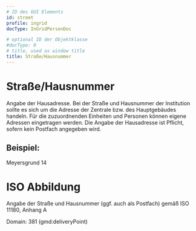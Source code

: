 ```yaml
---
# ID des GUI Elements
id: street
profile: ingrid
docType: InGridPersonDoc

# optional ID der Objektklasse
#docType: 0
# title, used as window title
title: Straße/Hausnummer
---
```


# Straße/Hausnummer

Angabe der Hausadresse. Bei der Straße und Hausnummer der Institution sollte es sich um die Adresse der Zentrale bzw. des Hauptgebäudes handeln. Für die zuzuordnenden Einheiten und Personen können eigene Adressen eingetragen werden. Die Angabe der Hausadresse ist Pflicht, sofern kein Postfach angegeben wird.

## Beispiel:

Meyersgrund 14

# ISO Abbildung

Angabe der Straße und Hausnummer (ggf. auch als Postfach) gemäß ISO 11180, Anhang A

Domain: 381 (gmd:deliveryPoint)
